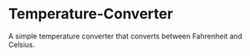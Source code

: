 # Temperature-Converter
A simple temperature converter that converts between Fahrenheit and Celsius.
